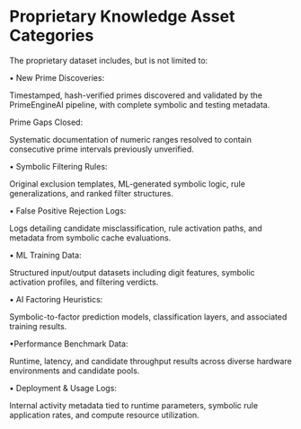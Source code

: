 # Proprietary Knowledge Asset Categories

The proprietary dataset includes, but is not limited to:

• New Prime Discoveries:

Timestamped, hash-verified primes discovered and validated by the PrimeEngineAI pipeline, with complete symbolic and testing metadata.

Prime Gaps Closed:

Systematic documentation of numeric ranges resolved to contain consecutive prime intervals previously unverified.

• Symbolic Filtering Rules:

Original exclusion templates, ML-generated symbolic logic, rule generalizations, and ranked filter structures.

• False Positive Rejection Logs:

Logs detailing candidate misclassification, rule activation paths, and metadata from symbolic cache evaluations.

• ML Training Data:

Structured input/output datasets including digit features, symbolic activation profiles, and filtering verdicts.

• AI Factoring Heuristics:

Symbolic-to-factor prediction models, classification layers, and associated training results.

•Performance Benchmark Data:

Runtime, latency, and candidate throughput results across diverse hardware environments and candidate pools.

• Deployment & Usage Logs:

Internal activity metadata tied to runtime parameters, symbolic rule application rates, and compute resource utilization.

